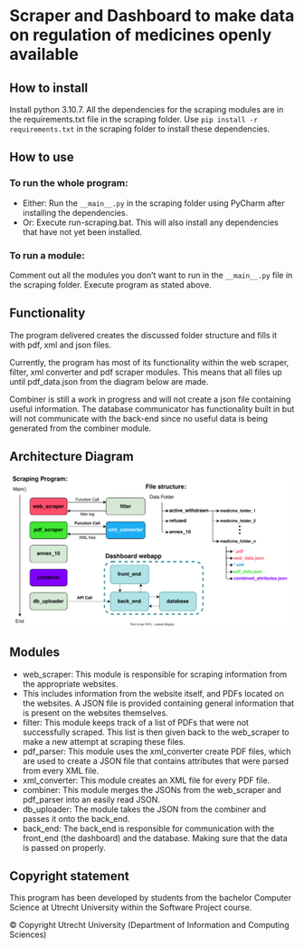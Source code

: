 # Scraper and Dashboard to make data on regulation of medicines openly available

## How to install

Install python 3.10.7.
All the dependencies for the scraping modules are in the requirements.txt file in the scraping folder. Use `pip install -r requirements.txt` in the scraping folder to install these dependencies.

## How to use

### To run the whole program:
- Either: Run the `__main__.py` in the scraping folder using PyCharm after installing the dependencies.
- Or: Execute run-scraping.bat. This will also install any dependencies that have not yet been installed.

### To run a module:
Comment out all the modules you don’t want to run in the `__main__.py` file in the scraping folder.
Execute program as stated above.

## Functionality

The program delivered creates the discussed folder structure and fills it with pdf, xml and json files.

Currently, the program has most of its functionality within the web scraper, filter, xml converter and pdf scraper
modules. This means that all files up until pdf_data.json from the diagram below are made. 

Combiner is still a work in progress and will not create a json file containing useful information.
The database communicator has functionality built in but will not communicate with the back-end 
since no useful data is being generated from the combiner module.

## Architecture Diagram

![alt text](../architecture_diagram.svg "Architecture Diagram")

## Modules

- web_scraper: This module is responsible for scraping information from the appropriate websites. 
- This includes information from the website itself, and PDFs located on the websites. A JSON file is provided containing general information that is present on the websites themselves.
- filter: This module keeps track of a list of PDFs that were not successfully scraped. This list is then given back to the web_scraper to make a new attempt at scraping these files.
- pdf_parser: This module uses the xml_converter create PDF files, which are used to create a JSON file that contains attributes that were parsed from every XML file.
- xml_converter: This module creates an XML file for every PDF file.
- combiner: This module merges the JSONs from the web_scraper and pdf_parser into an easily read JSON. 
- db_uploader: The module takes the JSON from the combiner and passes it onto the back_end.
- back_end: The back_end is responsible for communication with the front_end (the dashboard) and the database. Making sure that the data is passed on properly.

## Copyright statement

This program has been developed by students from the bachelor Computer Science at Utrecht University within the Software Project course.

© Copyright Utrecht University (Department of Information and Computing Sciences)
